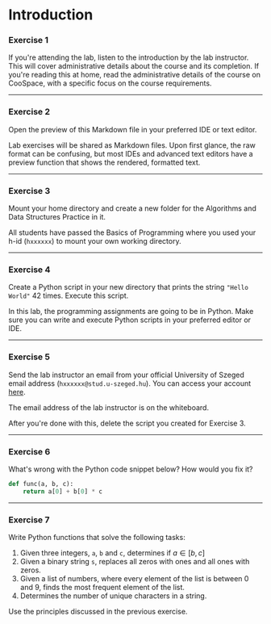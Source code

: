 # Introduction

### Exercise 1

If you're attending the lab, listen to the introduction by the lab instructor. This will cover administrative details about the course and its completion. If you're reading this at home, read the administrative details of the course on CooSpace, with a specific focus on the course requirements.

---

### Exercise 2

Open the preview of this Markdown file in your preferred IDE or text editor.

Lab exercises will be shared as Markdown files. Upon first glance, the raw format can be confusing, but most IDEs and advanced text editors have a preview function that shows the rendered, formatted text.

---

### Exercise 3

Mount your home directory and create a new folder for the Algorithms and Data Structures Practice in it.

All students have passed the Basics of Programming where you used your h-id (`hxxxxxx`) to mount your own working directory.

---

### Exercise 4

Create a Python script in your new directory that prints the string `"Hello World"` 42 times. Execute this script.

In this lab, the programming assignments are going to be in Python. Make sure you can write and execute Python scripts in your preferred editor or IDE.

---

### Exercise 5

Send the lab instructor an email from your official University of Szeged email address (`hxxxxxx@stud.u-szeged.hu`). You can access your account [here](https://www.stud.u-szeged.hu/horde/).

The email address of the lab instructor is on the whiteboard.

After you're done with this, delete the script you created for Exercise 3.

---

### Exercise 6

What's wrong with the Python code snippet below? How would you fix it?

```py
def func(a, b, c):
    return a[0] + b[0] * c
```

---

### Exercise 7

Write Python functions that solve the following tasks:
1. Given three integers, `a`, `b` and `c`, determines if $a \in [b, c]$
2. Given a binary string `s`, replaces all zeros with ones and all ones with zeros.
3. Given a list of numbers, where every element of the list is between 0 and 9, finds the most frequent element of the list.
4. Determines the number of unique characters in a string.

Use the principles discussed in the previous exercise.
